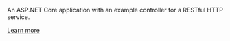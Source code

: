 ﻿An ASP.NET Core application with an example controller for a RESTful HTTP service.

[Learn more](https://docs.microsoft.com/aspnet/core/tutorials/first-web-api?view=aspnetcore-2.2)
